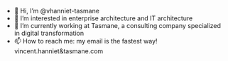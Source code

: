 - 👋 Hi, I’m @vhanniet-tasmane
- 👀 I’m interested in enterprise architecture and IT architecture
- 🌱 I’m currently working at Tasmane, a consulting company specialized in digital transformation
- 📫 How to reach me: my email is the fastest way! vincent.hanniet&tasmane.com

<!---
vhanniet-tasmane/vhanniet-tasmane is a ✨ special ✨ repository because its `README.md` (this file) appears on your GitHub profile.
You can click the Preview link to take a look at your changes.
--->
